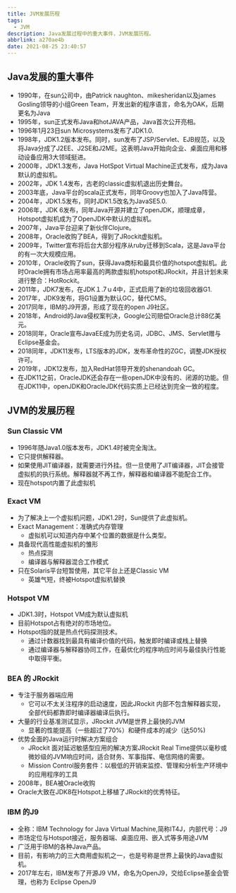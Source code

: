 ```yaml
---
title: JVM发展历程
tags:
  - JVM
description: Java发展过程中的重大事件，JVM发展历程。
abbrlink: a270ae4b
date: 2021-08-25 23:40:57
---
```


## Java发展的重大事件

- 1990年，在sun公司中，由Patrick naughton、mikesheridan以及james Gosling领导的小组Green Team，开发出新的程序语言，命名为OAK，后期更名为Java
- 1995年，sun正式发布Java和hotJAVA产品，Java首次公开亮相。
- 1996年1月23日sun Microsystems发布了JDK1.0.
- 1998年，JDK1.2版本发布。同时，sun发布了JSP/Servlet、EJB规范，以及将Java分成了J2EE、J2SE和J2ME。这表明Java开始向企业、桌面应用和移动设备应用3大领域挺进。
- 2000年，JDK1.3发布，Java HotSpot Virtual Machine正式发布，成为Java默认的虚拟机。
- 2002年，JDK 1.4发布，古老的classic虚拟机退出历史舞台。
- 2003年底，Java平台的scala正式发布，同年Groovy也加入了Java阵营。
- 2004年，JDK1.5发布，同时JDK1.5改名为JavaSE5.0.
- 2006年，JDK 6发布，同年Java开源并建立了openJDK，顺理成章，Hotspot虚拟机成为了OpenJDK中默认的虚拟机。
- 2007年，Java平台迎来了新伙伴Clojure。
- 2008年，Oracle收购了BEA，得到了JRockit虚拟机。
- 2009年，Twitter宣布将后台大部分程序从ruby迁移到Scala，这是Java平台的有一次大规模应用。
- 2010年，Oracle收购了sun，获得Java商标和最具价值的hotspot虚拟机。此时Oracle拥有市场占用率最高的两款虚拟机hotspot和JRockit，并且计划未来进行整合：HotRockit。
- 2011年，JDK7发布，在JDK１.7ｕ4中，正式启用了新的垃圾回收器G1.
- 2017年，JDK9发布，将G1设置为默认GC，替代CMS。
- 2017同年，IBM的J9开源，形成了现在的open J9社区。
- 2018年，Android的Java侵权案判决，Google公司赔偿Oracle总计88亿美元。
- 2018同年，Oracle宣布JavaEE成为历史名词，JDBC、JMS、Servlet赠与Eclipse基金会。
- 2018同年，JDK11发布，LTS版本的JDK，发布革命性的ZGC，调整JDK授权许可。
- 2019年，JDK12发布，加入RedHat领导开发的shenandoah GC。
- 在JDK11之前，OracleJDK还会存在一些openJDK中没有的、闭源的功能。但在JDK11中，openJDK和OracleJDK代码实质上已经达到完全一致的程度。

## JVM的发展历程

### Sun Classic VM

- 1996年随Java1.0版本发布，JDK1.4时被完全淘汰。
- 它只提供解释器。
- 如果使用JIT编译器，就需要进行外挂。但一旦使用了JIT编译器，JIT会接管虚拟机的执行系统。解释器就不再工作，解释器和编译器不能配合工作。
- 现在hotspot内置了此虚拟机

### Exact VM

- 为了解决上一个虚拟机问题，JDK1.2时，Sun提供了此虚拟机。
- Exact Management：准确式内存管理
  - 虚拟机可以知道内存中某个位置的数据是什么类型。
- 具备现代高性能虚拟机的雏形
  - 热点探测
  - 编译器与解释器混合工作模式
- 只在Solaris平台短暂使用，其它平台上还是Classic VM
  - 英雄气短，终被Hotspot虚拟机替换

### Hotspot VM

- JDK1.3时，Hotspot VM成为默认虚拟机
- 目前Hotspot占有绝对的市场地位。
- Hotspot指的就是热点代码探测技术。
  - 通过计数器找到最具有编译价值的代码，触发即时编译或栈上替换
  - 通过编译器与解释器协同工作，在最优化的程序响应时间与最佳执行性能中取得平衡。

### BEA 的 JRockit

- 专注于服务器端应用
  - 它可以不太关注程序的启动速度，因此JRockit 内部不包含解释器实现，全部代码都靠即时编译器编译后执行。
- 大量的行业基准测试显示，JRockit JVM是世界上最快的JVM
  - 显著的性能提高（一些超过了70%）和硬件成本的减少（达50%)
- 优势全面的Java运行时解决方案组合
  - JRockit 面对延迟敏感型应用的解决方案JRockit Real Time提供以毫秒或微妙级的JVM响应时间，适合财务、军事指挥、电信网络的需要。
  - Mission Control服务套件：以极低的开销来监控、管理和分析生产环境中的应用程序的工具
- 2008年，BEA被Oracle收购
- Oracle大致在JDK8在Hotspot上移植了JRockit的优秀特征。

### IBM 的J9

- 全称：IBM Technology for Java Virtual Machine,简称IT4J，内部代号：J9
- 市场定位与Hotspot接近，服务器端、桌面应用、嵌入式等多用途JVM
- 广泛用于IBM的各种Java产品。
- 目前，有影响力的三大商用虚拟机之一，也是号称是世界上最快的Java虚拟机。
- 2017年左右，IBM发布了开源J9 VM，命名为OpenJ9，交给Eclipse基金会管理，也称为 Eclipse OpenJ9

